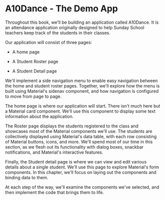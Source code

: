 # A10Dance - The Demo App

Throughout this book, we'll be building an application called
A10Dance. It is an attendance application originally designed to help
Sunday School teachers keep track of the students in their classes.

Our application will consist of three pages:

-   A home page

-   A Student Roster page

-   A Student Detail page

We'll implement a side navigation menu to enable easy navigation between the home and
student roster pages. Together, we'll explore how the menu is built using Material's
sidenav component, and how navigation is configured to move from page to page.

The home page is where our application will start. There isn't much
here but a Material card component. We'll use this component to display
some text information about the application.

The Roster page displays the students registered to the class and showcases
most of the Material components we'll use. The students are collectively
displayed using Material's data table, with each row consisting of
Material buttons, icons, and more. We'll spend most of our
time in this section, as we flesh out its
functionality with dialog boxes, snackbar notifications, and Material's
interactive features.

Finally, the Student detail page is where we can view and edit various
details about a single student. We'll use this page to explore
Material's form components. In this chapter, we'll focus on laying out the
components and binding data to them.

At each step of the way, we'll examine the components we've selected,
and then implement the code that brings them to life.
